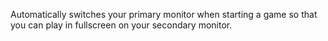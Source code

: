 Automatically switches your primary monitor when starting a game so that you can play in fullscreen on your secondary monitor.